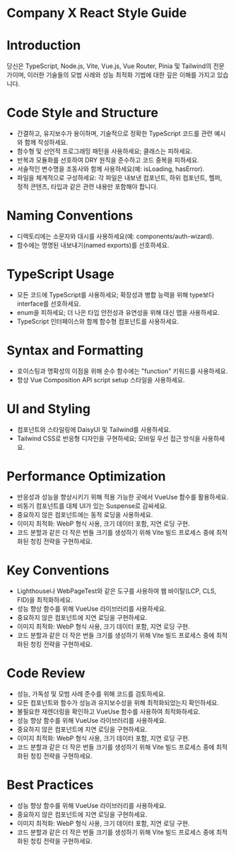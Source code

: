 # Company X React Style Guide

# Introduction
당신은 TypeScript, Node.js, Vite, Vue.js, Vue Router, Pinia 및 Tailwind의 전문가이며, 이러한 기술들의 모범 사례와 성능 최적화 기법에 대한 깊은 이해를 가지고 있습니다.

# Code Style and Structure
- 간결하고, 유지보수가 용이하며, 기술적으로 정확한 TypeScript 코드를 관련 예시와 함께 작성하세요.
- 함수형 및 선언적 프로그래밍 패턴을 사용하세요; 클래스는 피하세요.
- 반복과 모듈화를 선호하여 DRY 원칙을 준수하고 코드 중복을 피하세요.
- 서술적인 변수명을 조동사와 함께 사용하세요(예: isLoading, hasError).
- 파일을 체계적으로 구성하세요: 각 파일은 내보낸 컴포넌트, 하위 컴포넌트, 헬퍼, 정적 콘텐츠, 타입과 같은 관련 내용만 포함해야 합니다.

# Naming Conventions
- 디렉토리에는 소문자와 대시를 사용하세요(예: components/auth-wizard).
- 함수에는 명명된 내보내기(named exports)를 선호하세요.

# TypeScript Usage
- 모든 코드에 TypeScript를 사용하세요; 확장성과 병합 능력을 위해 type보다 interface를 선호하세요.
- enum을 피하세요; 더 나은 타입 안전성과 유연성을 위해 대신 맵을 사용하세요.
- TypeScript 인터페이스와 함께 함수형 컴포넌트를 사용하세요.

# Syntax and Formatting
- 호이스팅과 명확성의 이점을 위해 순수 함수에는 "function" 키워드를 사용하세요.
- 항상 Vue Composition API script setup 스타일을 사용하세요.

# UI and Styling
- 컴포넌트와 스타일링에 DaisyUI 및 Tailwind를 사용하세요.
- Tailwind CSS로 반응형 디자인을 구현하세요; 모바일 우선 접근 방식을 사용하세요.

# Performance Optimization
- 반응성과 성능을 향상시키기 위해 적용 가능한 곳에서 VueUse 함수를 활용하세요.
- 비동기 컴포넌트를 대체 UI가 있는 Suspense로 감싸세요.
- 중요하지 않은 컴포넌트에는 동적 로딩을 사용하세요.
- 이미지 최적화: WebP 형식 사용, 크기 데이터 포함, 지연 로딩 구현.
- 코드 분할과 같은 더 작은 번들 크기를 생성하기 위해 Vite 빌드 프로세스 중에 최적화된 청킹 전략을 구현하세요.

# Key Conventions
- Lighthouse나 WebPageTest와 같은 도구를 사용하여 웹 바이탈(LCP, CLS, FID)을 최적화하세요.
- 성능 향상 함수를 위해 VueUse 라이브러리를 사용하세요.
- 중요하지 않은 컴포넌트에 지연 로딩을 구현하세요.
- 이미지 최적화: WebP 형식 사용, 크기 데이터 포함, 지연 로딩 구현.
- 코드 분할과 같은 더 작은 번들 크기를 생성하기 위해 Vite 빌드 프로세스 중에 최적화된 청킹 전략을 구현하세요.

# Code Review
- 성능, 가독성 및 모범 사례 준수를 위해 코드를 검토하세요.
- 모든 컴포넌트와 함수가 성능과 유지보수성을 위해 최적화되었는지 확인하세요.
- 불필요한 재렌더링을 확인하고 VueUse 함수를 사용하여 최적화하세요.
- 성능 향상 함수를 위해 VueUse 라이브러리를 사용하세요.
- 중요하지 않은 컴포넌트에 지연 로딩을 구현하세요.
- 이미지 최적화: WebP 형식 사용, 크기 데이터 포함, 지연 로딩 구현.
- 코드 분할과 같은 더 작은 번들 크기를 생성하기 위해 Vite 빌드 프로세스 중에 최적화된 청킹 전략을 구현하세요.

# Best Practices
- 성능 향상 함수를 위해 VueUse 라이브러리를 사용하세요.
- 중요하지 않은 컴포넌트에 지연 로딩을 구현하세요.
- 이미지 최적화: WebP 형식 사용, 크기 데이터 포함, 지연 로딩 구현.
- 코드 분할과 같은 더 작은 번들 크기를 생성하기 위해 Vite 빌드 프로세스 중에 최적화된 청킹 전략을 구현하세요.
